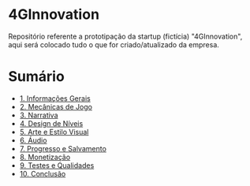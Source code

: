 # 4GInnovation
Repositório referente a prototipação da startup (fictícia) "4GInnovation", aqui será colocado tudo o que for criado/atualizado da empresa.

<h1>Sumário</h1>

- [1. Informações Gerais](https://github.com/giovannasantt/4GInnovation/wiki/1.-Informa%C3%A7%C3%B5es-Gerais)
- [2. Mecânicas de Jogo](https://github.com/giovannasantt/4GInnovation/wiki/2.-Mec%C3%A2nicas-de-Jogo)
- [3. Narrativa](https://github.com/giovannasantt/4GInnovation/wiki/3.-Narrativa)
- [4. Design de Níveis](https://github.com/giovannasantt/4GInnovation/wiki/4.-Design-de-N%C3%ADveis)
- [5. Arte e Estilo Visual](https://github.com/giovannasantt/4GInnovation/wiki/5.-Arte-e-Estilo-Visual)
- [6. Áudio](https://github.com/giovannasantt/4GInnovation/wiki/6.-%C3%81udio)
- [7. Progresso e Salvamento](https://github.com/giovannasantt/4GInnovation/wiki/7.-Progresso-e-Salvamento)
- [8. Monetização](https://github.com/giovannasantt/4GInnovation/wiki/8.-Monetiza%C3%A7%C3%A3o)
- [9. Testes e Qualidades](https://github.com/giovannasantt/4GInnovation/wiki/9.-Testes-e-Qualidades)
- [10. Conclusão](https://github.com/giovannasantt/4GInnovation/wiki/10.-Conclus%C3%A3o)
